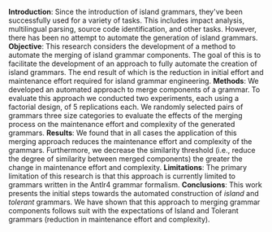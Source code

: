 **Introduction**: Since the introduction of island grammars, they've been successfully used for a variety of tasks. This includes impact analysis, multilingual parsing, source code identification, and other tasks. However, there has been no attempt to automate the generation of island grammars. **Objective**: This research considers the development of a method to automate the merging of island grammar components. The goal of this is to facilitate the development of an approach to fully automate the creation of island grammars. The end result of which is the reduction in initial effort and maintenance effort required for island grammar engineering. **Methods**: We developed an automated approach to merge components of a grammar. To evaluate this approach we conducted two experiments, each using a factorial design, of 5 replications each. We randomly selected pairs of grammars three size categories to evaluate the effects of the merging process on the maintenance effort and complexity of the generated grammars. **Results**: We found that in all cases the application of this merging approach reduces the maintenance effort and complexity of the grammars. Furthermore, we decrease the similarity threshold (i.e., reduce the degree of similarity between merged components) the greater the change in maintenance effort and complexity. **Limitations**: The primary limitation of this research is that this approach is currently limited to grammars written in the Antlr4 grammar formalism. **Conclusions**: This work presents the initial steps towards the automated construction of *island* and *tolerant* grammars. We have shown that this approach to merging grammar components follows suit with the expectations of Island and Tolerant grammars (reduction in maintenance effort and complexity).
